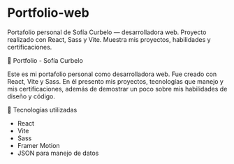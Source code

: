 # Portfolio-web
Portafolio personal de Sofía Curbelo — desarrolladora web. Proyecto realizado con React, Sass y Vite. Muestra mis proyectos, habilidades y certificaciones.

💼 Portfolio - Sofía Curbelo

Este es mi portafolio personal como desarrolladora web. Fue creado con React, Vite y Sass. En él presento mis proyectos, tecnologías que manejo y mis certificaciones, además de demostrar un poco sobre mis habilidades de diseño y código.

🚀 Tecnologías utilizadas

- React
- Vite
- Sass
- Framer Motion
- JSON para manejo de datos



